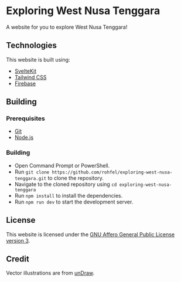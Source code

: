 # Exploring West Nusa Tenggara

A website for you to explore West Nusa Tenggara!

## Technologies

This website is built using:

- [SvelteKit](https://kit.svelte.dev/)
- [Tailwind CSS](https://tailwindcss.com/)
- [Firebase](https://firebase.google.com/)

## Building

### Prerequisites

- [Git](https://git-scm.com/)
- [Node.js](https://nodejs.org/)

### Building

- Open Command Prompt or PowerShell.
- Run `git clone https://github.com/rohfel/exploring-west-nusa-tenggara.git` to clone the repository.
- Navigate to the cloned repository using `cd exploring-west-nusa-tenggara`
- Run `npm install` to install the dependencies.
- Run `npm run dev` to start the development server.

## License

This website is licensed under the [GNU Affero General Public License version 3](https://opensource.org/licenses/AGPL-3.0).

## Credit

Vector illustrations are from [unDraw](https://undraw.co/).
